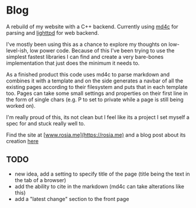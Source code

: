 # Blog
A rebuild of my website with a C++ backend.
Currently using [md4c](https://github.com/mity/md4c) for parsing and [lighttpd](https://www.lighttpd.net/) for web backend.

I've mostly been using this as a chance to explore my thoughts on low-level-ish, low power code. 
Because of this I've been trying to use the simplest fastest libraries I can find and create a 
very bare-bones implementation that just does the minimum it needs to. 

As a finished product this code uses md4c to parse markdown and combines it with a template and on the side generates a navbar of all the existing pages according to their filesystem and puts that in each template too.
Pages can take some small settings and properties on their first line in the form of single chars (e.g. P to set to private while a page is still being worked on).

I'm really proud of this, its not clean but I feel like its a project I set myself a spec for and stuck really well to.

Find the site at [www.rosia.me](https://rosia.me) and a blog post about its creation [here](https://www.rosia.me/ThisSite.html)


## TODO
- new idea, add a setting to specify title of the page (title being the text in the tab of a browser)
- add the ability to cite in the markdown (md4c can take alterations like this)
- add a "latest change" section to the front page
